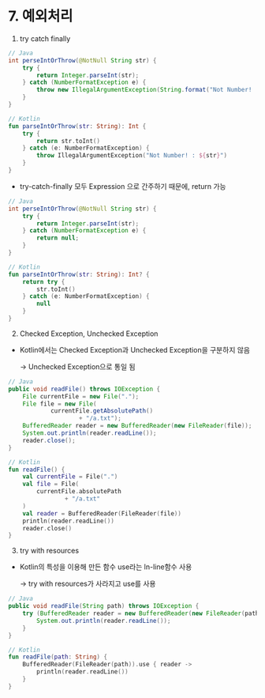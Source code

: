 # 7. 예외처리

1. try catch finally

```java
// Java
int perseIntOrThrow(@NotNull String str) {
    try {
        return Integer.parseInt(str);
    } catch (NumberFormatException e) {
        throw new IllegalArgumentException(String.format("Not Number! : %s", str));
    }
}
```

```kotlin
// Kotlin
fun parseIntOrThrow(str: String): Int {
    try {
        return str.toInt()
    } catch (e: NumberFormatException) {
        throw IllegalArgumentException("Not Number! : ${str}")
    }
}
```

* try-catch-finally 모두 Expression 으로 간주하기 때문에, return 가능

```java
// Java
int perseIntOrThrow(@NotNull String str) {
    try {
        return Integer.parseInt(str);
    } catch (NumberFormatException e) {
        return null;
    }
}
```

```kotlin
// Kotlin
fun parseIntOrThrow(str: String): Int? {
    return try {
        str.toInt()
    } catch (e: NumberFormatException) {
        null
    }
}
```



2. Checked Exception, Unchecked Exception

*   Kotlin에서는 Checked Exception과 Unchecked Exception을 구분하지 않음

    \-> Unchecked Exception으로 통일 됨

```java
// Java
public void readFile() throws IOException {
    File currentFile = new File(".");
    File file = new File(
            currentFile.getAbsolutePath()
                    + "/a.txt");
    BufferedReader reader = new BufferedReader(new FileReader(file));
    System.out.println(reader.readLine());
    reader.close();
}
```

```kotlin
// Kotlin
fun readFile() {
    val currentFile = File(".")
    val file = File(
        currentFile.absolutePath
                + "/a.txt"
    )
    val reader = BufferedReader(FileReader(file))
    println(reader.readLine())
    reader.close()
}
```



3. try with resources

*   Kotlin의 특성을 이용해 만든 함수 use라는 ln-line함수 사용

    \-> try with resources가 사라지고 use를 사용

```java
// Java
public void readFile(String path) throws IOException {
    try (BufferedReader reader = new BufferedReader(new FileReader(path))) {
        System.out.println(reader.readLine());
    }
}
```

```kotlin
// Kotlin
fun readFile(path: String) {
    BufferedReader(FileReader(path)).use { reader ->
        println(reader.readLine())
    }
}
```

